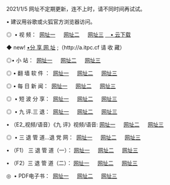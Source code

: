 <p>2021/1/5 网址不定期更新，连不上时，请不同时间再试试。
<p>• 建议用谷歌或火狐官方浏览器访问。
<p>◎  • 视 频： 
<a href="http://hfm.guitarhaven.com/" target="_blank">网址一</a> 　 
<a href="http://hrv.guitarhaven.com/" target="_blank">网址二</a> 　 
<a href="http://hrv.guitarhaven.com/b.html" target="_blank">网址三</a>
<a href="https://yadi.sk/d/d0sUeAOpal3njw" target="_blank">　• 云下载 </a></p>
<p>◆ new! <a href="http://hpc.guitarhaven.com/a.html">•分 享 网 址</a> ;（http://a.itpc.cf 请 收 藏） </p>

<p>◎•  小 站：  
<a href="http://hfm.guitarhaven.com/f.html" target="_blank">网址一</a> 　 
<a href="http://hrv.guitarhaven.com/h.html" target="_blank">网址二</a> 　 
<a href="http://hrv.guitarhaven.com/k/" target="_blank">网址三</a></p><p>

<p>◎  • 翻 墙 软 件 ：  
<a href="http://hfm.guitarhaven.com/ff/" target="_blank">网址一</a> 　 
<a href="http://hrv.guitarhaven.com/s/read/a1_nd.html" target="_blank">网址二</a> 　 
<a href="http://hrv.guitarhaven.com/ff/index.html" target="_blank">网址三</a></p>
<p>◎  • 每 日 新 闻：  
<a href="http://hfm.guitarhaven.com/day/" target="_blank">网址一</a> 　 
<a href="http://hrv.guitarhaven.com/day/" target="_blank">网址二</a> 　 
<a href="http://hrv.guitarhaven.com/day/index.html" target="_blank">网址三</a></p>
<p>◎   • 短 波 分 享：  
<a href="http://hfm.guitarhaven.com/h/" target="_blank">网址一</a> 　 
<a href="http://hrv.guitarhaven.com/h/" target="_blank">网址二</a> 　 
<a href="http://hrv.guitarhaven.com/h/index.html" target="_blank">网址三</a></p>
<p>◎   • 九 评.三 退：  
<a href="http://hfm.guitarhaven.com/t/" target="_blank">网址一</a> 　 
<a href="http://hrv.guitarhaven.com/v2/index.html" target="_blank">网址二</a> 　 
<a href="http://hrv.guitarhaven.com/tt/index.html" target="_blank">网址三</a> 　</p>
<p>  • （E2_视频/语音）《九 评》视频/语音: 
<a href="http://hrv.guitarhaven.com/7738.html" target="_blank">网址一</a> 　 
<a href="http://hrv.guitarhaven.com/7614.html" target="_blank">网址二</a> 　 
<a href="http://hrv.guitarhaven.com/7633.html" target="_blank">网址三</a></p>
<p>◎   • 三 退 管 道...退 党 网：  
<a href="http://hfm.guitarhaven.com/go/td1.html" target="_blank">网址一</a> 　 
<a href="http://hrv.guitarhaven.com/go/td2.html" target="_blank">网址二</a> 　 
<a href="http://hrv.guitarhaven.com/go/td3.html" target="_blank">网址三</a></p>
<p>  • （F1） 三 退 管 道（一）： 
<a href="http://hfm.guitarhaven.com/dd/" target="_blank">网址一</a> 　 
<a href="http://hrv.guitarhaven.com/s/read/a1_tdx.html" target="_blank">网址二</a> 　 
<a href="http://hrv.guitarhaven.com/dd/" target="_blank">网址三</a></p>
<p>  • （F2）三 退 管 道（二）： 
<a href="http://hrv.guitarhaven.com/d/" target="_blank">网址一</a> 　 
<a href="http://hfm.guitarhaven.com/d/index.html" target="_blank">网址二</a> 　 
<a href="http://hrv.guitarhaven.com/d/" target="_blank">网址三</a></p>
<p>◎   • PDF电子书：  
<a href="http://hfm.guitarhaven.com/p/" target="_blank">网址一</a> 　 
<a href="http://hrv.guitarhaven.com/p/index.html" target="_blank">网址二</a> 　 
<a href="http://hrv.guitarhaven.com/p/" target="_blank">网址三</a></p>
